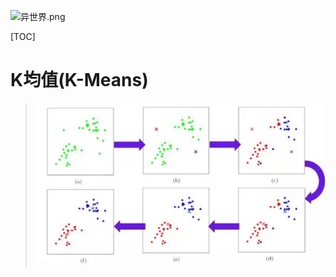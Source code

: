 ![异世界.png](https://upload-images.jianshu.io/upload_images/15675864-e39212ac990782cf.png)

[TOC]

# K均值(K-Means)

>
>
> ![img](res/Machine%20Learning%20Base/1652713-5fbb494c6e5a0071.webp) 

#  





